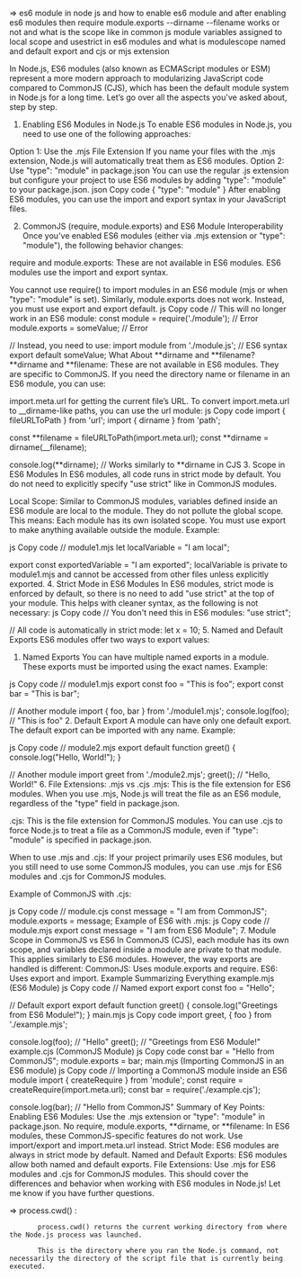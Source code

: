 => es6 module in node js and how to enable es6 module and after enabling es6 modules then require module.exports --dirname --filename works or not and what is the scope like in common js module variables assigned to local scope and usestrict in es6 modules and what is modulescope named and default export and cjs or mjs extension


In Node.js, ES6 modules (also known as ECMAScript modules or ESM) represent a more modern approach to modularizing JavaScript code compared to CommonJS (CJS), which has been the default module system in Node.js for a long time. Let’s go over all the aspects you've asked about, step by step.

1. Enabling ES6 Modules in Node.js
   To enable ES6 modules in Node.js, you need to use one of the following approaches:

Option 1: Use the .mjs File Extension
If you name your files with the .mjs extension, Node.js will automatically treat them as ES6 modules.
Option 2: Use "type": "module" in package.json
You can use the regular .js extension but configure your project to use ES6 modules by adding "type": "module" to your package.json.
json
Copy code
{
"type": "module"
}
After enabling ES6 modules, you can use the import and export syntax in your JavaScript files.

2. CommonJS (require, module.exports) and ES6 Module Interoperability
   Once you've enabled ES6 modules (either via .mjs extension or "type": "module"), the following behavior changes:

require and module.exports: These are not available in ES6 modules. ES6 modules use the import and export syntax.

You cannot use require() to import modules in an ES6 module (mjs or when "type": "module" is set).
Similarly, module.exports does not work. Instead, you must use export and export default.
js
Copy code
// This will no longer work in an ES6 module:
const module = require('./module'); // Error
module.exports = someValue; // Error

// Instead, you need to use:
import module from './module.js'; // ES6 syntax
export default someValue;
What About **dirname and **filename?
**dirname and **filename: These are not available in ES6 modules. They are specific to CommonJS. If you need the directory name or filename in an ES6 module, you can use:

import.meta.url for getting the current file’s URL.
To convert import.meta.url to \_\_dirname-like paths, you can use the url module:
js
Copy code
import { fileURLToPath } from 'url';
import { dirname } from 'path';

const **filename = fileURLToPath(import.meta.url);
const **dirname = dirname(\_\_filename);

console.log(**dirname); // Works similarly to **dirname in CJS 3. Scope in ES6 Modules
In ES6 modules, all code runs in strict mode by default. You do not need to explicitly specify "use strict" like in CommonJS modules.

Local Scope: Similar to CommonJS modules, variables defined inside an ES6 module are local to the module. They do not pollute the global scope. This means:
Each module has its own isolated scope.
You must use export to make anything available outside the module.
Example:

js
Copy code
// module1.mjs
let localVariable = "I am local";

export const exportedVariable = "I am exported";
localVariable is private to module1.mjs and cannot be accessed from other files unless explicitly exported. 4. Strict Mode in ES6 Modules
In ES6 modules, strict mode is enforced by default, so there is no need to add "use strict" at the top of your module. This helps with cleaner syntax, as the following is not necessary:
js
Copy code
// You don't need this in ES6 modules:
"use strict";

// All code is automatically in strict mode:
let x = 10; 5. Named and Default Exports
ES6 modules offer two ways to export values:

1. Named Exports
   You can have multiple named exports in a module.
   These exports must be imported using the exact names.
   Example:

js
Copy code
// module1.mjs
export const foo = "This is foo";
export const bar = "This is bar";

// Another module
import { foo, bar } from './module1.mjs';
console.log(foo); // "This is foo" 2. Default Export
A module can have only one default export.
The default export can be imported with any name.
Example:

js
Copy code
// module2.mjs
export default function greet() {
console.log("Hello, World!");
}

// Another module
import greet from './module2.mjs';
greet(); // "Hello, World!" 6. File Extensions: .mjs vs .cjs
.mjs: This is the file extension for ES6 modules. When you use .mjs, Node.js will treat the file as an ES6 module, regardless of the "type" field in package.json.

.cjs: This is the file extension for CommonJS modules. You can use .cjs to force Node.js to treat a file as a CommonJS module, even if "type": "module" is specified in package.json.

When to use .mjs and .cjs:
If your project primarily uses ES6 modules, but you still need to use some CommonJS modules, you can use .mjs for ES6 modules and .cjs for CommonJS modules.

Example of CommonJS with .cjs:

js
Copy code
// module.cjs
const message = "I am from CommonJS";
module.exports = message;
Example of ES6 with .mjs:
js
Copy code
// module.mjs
export const message = "I am from ES6 Module"; 7. Module Scope in CommonJS vs ES6
In CommonJS (CJS), each module has its own scope, and variables declared inside a module are private to that module. This applies similarly to ES6 modules.
However, the way exports are handled is different:
CommonJS: Uses module.exports and require.
ES6: Uses export and import.
Example Summarizing Everything
example.mjs (ES6 Module)
js
Copy code
// Named export
export const foo = "Hello";

// Default export
export default function greet() {
console.log("Greetings from ES6 Module!");
}
main.mjs
js
Copy code
import greet, { foo } from './example.mjs';

console.log(foo); // "Hello"
greet(); // "Greetings from ES6 Module!"
example.cjs (CommonJS Module)
js
Copy code
const bar = "Hello from CommonJS";
module.exports = bar;
main.mjs (Importing CommonJS in an ES6 module)
js
Copy code
// Importing a CommonJS module inside an ES6 module
import { createRequire } from 'module';
const require = createRequire(import.meta.url);
const bar = require('./example.cjs');

console.log(bar); // "Hello from CommonJS"
Summary of Key Points:
Enabling ES6 Modules: Use the .mjs extension or "type": "module" in package.json.
No require, module.exports, **dirname, or **filename: In ES6 modules, these CommonJS-specific features do not work. Use import/export and import.meta.url instead.
Strict Mode: ES6 modules are always in strict mode by default.
Named and Default Exports: ES6 modules allow both named and default exports.
File Extensions: Use .mjs for ES6 modules and .cjs for CommonJS modules.
This should cover the differences and behavior when working with ES6 modules in Node.js! Let me know if you have further questions.

=> process.cwd() :

           process.cwd() returns the current working directory from where the Node.js process was launched.

           This is the directory where you ran the Node.js command, not necessarily the directory of the script file that is currently being executed.
